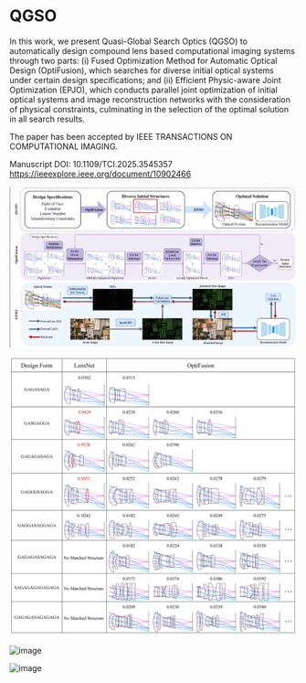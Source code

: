 # QGSO
 In this work, we present Quasi-Global Search Optics (QGSO) to automatically design compound lens based computational imaging systems through two parts: (i) Fused Optimization Method for Automatic Optical Design (OptiFusion), which searches for diverse initial optical systems under certain design specifications; and (ii) Efficient Physic-aware Joint Optimization (EPJO), which conducts parallel joint optimization of initial optical systems and image reconstruction networks with the consideration of physical constraints, culminating in the selection of the optimal solution in all search results.

The paper has been accepted by IEEE TRANSACTIONS ON COMPUTATIONAL IMAGING.

Manuscript DOI: 10.1109/TCI.2025.3545357
https://ieeexplore.ieee.org/document/10902466

![image](overview.png)

![image](OF_lensnet2.png)

![image](PSF.png)

![image](PSF3.png)
